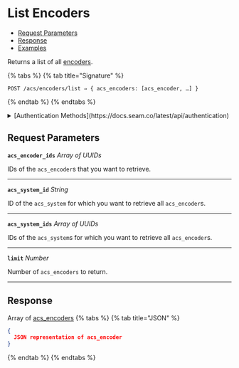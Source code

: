 # List Encoders

- [Request Parameters](./#request-parameters)
- [Response](./#response)
- [Examples](./#examples)

Returns a list of all [encoders](../../../capability-guides/access-systems/working-with-card-encoders-and-scanners/README.md).

{% tabs %}
{% tab title="Signature" %}
```
POST /acs/encoders/list ⇒ { acs_encoders: [acs_encoder, …] }
```
{% endtab %}
{% endtabs %}

<details>

<summary>[Authentication Methods](https://docs.seam.co/latest/api/authentication)</summary>

- API key
- Personal access token
  <br>Must also include the `seam-workspace` header in the request.
</details>

## Request Parameters

**`acs_encoder_ids`** *Array* *of UUIDs*

IDs of the `acs_encoder`s that you want to retrieve.

---

**`acs_system_id`** *String*

ID of the `acs_system` for which you want to retrieve all `acs_encoder`s.

---

**`acs_system_ids`** *Array* *of UUIDs*

IDs of the `acs_system`s for which you want to retrieve all `acs_encoder`s.

---

**`limit`** *Number*

Number of `acs_encoders` to return.

---


## Response

Array of [acs\_encoders](./)
{% tabs %}
{% tab title="JSON" %}
```json
{
  JSON representation of acs_encoder
}
```
{% endtab %}
{% endtabs %}

